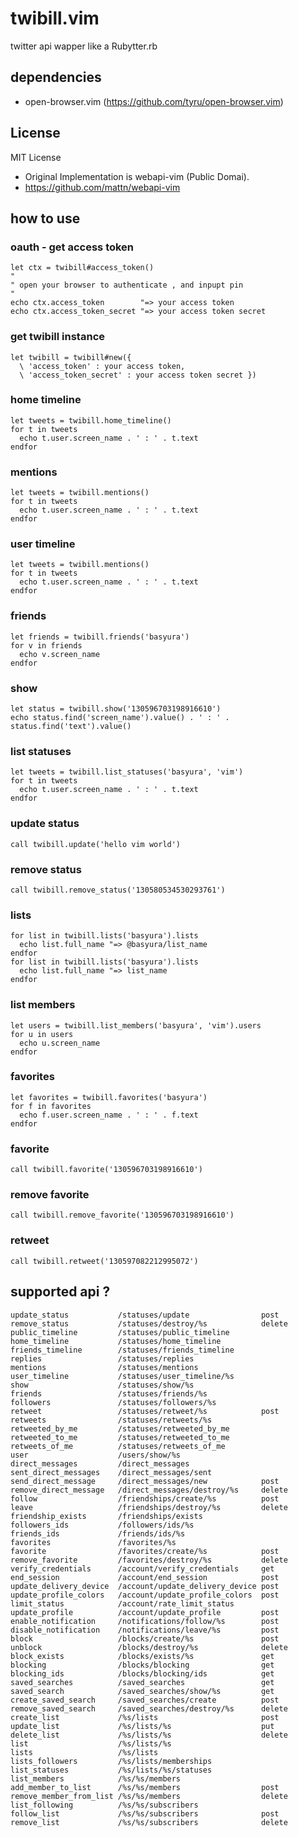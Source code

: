 
twibill.vim
===========

twitter api wapper like a Rubytter.rb

dependencies
------------

  - open-browser.vim (https://github.com/tyru/open-browser.vim)

License
-------

MIT License

  - Original Implementation is webapi-vim (Public Domai).
  - https://github.com/mattn/webapi-vim

how to use
----------

### oauth - get access token

    let ctx = twibill#access_token()
    "
    " open your browser to authenticate , and inpupt pin
    "
    echo ctx.access_token        "=> your access token
    echo ctx.access_token_secret "=> your access token secret

### get twibill instance

    let twibill = twibill#new({
      \ 'access_token' : your access token, 
      \ 'access_token_secret' : your access token secret })

### home timeline

    let tweets = twibill.home_timeline()
    for t in tweets
      echo t.user.screen_name . ' : ' . t.text
    endfor

### mentions

    let tweets = twibill.mentions()
    for t in tweets
      echo t.user.screen_name . ' : ' . t.text
    endfor

### user timeline

    let tweets = twibill.mentions()
    for t in tweets
      echo t.user.screen_name . ' : ' . t.text
    endfor

### friends

    let friends = twibill.friends('basyura')
    for v in friends
      echo v.screen_name
    endfor

### show

    let status = twibill.show('130596703198916610')
    echo status.find('screen_name').value() . ' : ' . status.find('text').value()

### list statuses

    let tweets = twibill.list_statuses('basyura', 'vim')
    for t in tweets
      echo t.user.screen_name . ' : ' . t.text
    endfor

### update status

    call twibill.update('hello vim world')

### remove status

    call twibill.remove_status('130580534530293761')

### lists

    for list in twibill.lists('basyura').lists
      echo list.full_name "=> @basyura/list_name
    endfor
    for list in twibill.lists('basyura').lists
      echo list.full_name "=> list_name
    endfor

### list members

    let users = twibill.list_members('basyura', 'vim').users
    for u in users
      echo u.screen_name
    endfor

### favorites

    let favorites = twibill.favorites('basyura')
    for f in favorites
      echo f.user.screen_name . ' : ' . f.text
    endfor

### favorite

    call twibill.favorite('130596703198916610')

### remove favorite

    call twibill.remove_favorite('130596703198916610')

### retweet

    call twibill.retweet('130597082212995072')

supported api ?
---------------

    update_status           /statuses/update                post
    remove_status           /statuses/destroy/%s            delete
    public_timeline         /statuses/public_timeline
    home_timeline           /statuses/home_timeline
    friends_timeline        /statuses/friends_timeline
    replies                 /statuses/replies
    mentions                /statuses/mentions
    user_timeline           /statuses/user_timeline/%s
    show                    /statuses/show/%s
    friends                 /statuses/friends/%s
    followers               /statuses/followers/%s
    retweet                 /statuses/retweet/%s            post
    retweets                /statuses/retweets/%s
    retweeted_by_me         /statuses/retweeted_by_me
    retweeted_to_me         /statuses/retweeted_to_me
    retweets_of_me          /statuses/retweets_of_me
    user                    /users/show/%s
    direct_messages         /direct_messages
    sent_direct_messages    /direct_messages/sent
    send_direct_message     /direct_messages/new            post
    remove_direct_message   /direct_messages/destroy/%s     delete
    follow                  /friendships/create/%s          post
    leave                   /friendships/destroy/%s         delete
    friendship_exists       /friendships/exists
    followers_ids           /followers/ids/%s
    friends_ids             /friends/ids/%s
    favorites               /favorites/%s
    favorite                /favorites/create/%s            post
    remove_favorite         /favorites/destroy/%s           delete
    verify_credentials      /account/verify_credentials     get
    end_session             /account/end_session            post
    update_delivery_device  /account/update_delivery_device post
    update_profile_colors   /account/update_profile_colors  post
    limit_status            /account/rate_limit_status
    update_profile          /account/update_profile         post
    enable_notification     /notifications/follow/%s        post
    disable_notification    /notifications/leave/%s         post
    block                   /blocks/create/%s               post
    unblock                 /blocks/destroy/%s              delete
    block_exists            /blocks/exists/%s               get
    blocking                /blocks/blocking                get
    blocking_ids            /blocks/blocking/ids            get
    saved_searches          /saved_searches                 get
    saved_search            /saved_searches/show/%s         get
    create_saved_search     /saved_searches/create          post
    remove_saved_search     /saved_searches/destroy/%s      delete
    create_list             /%s/lists                       post
    update_list             /%s/lists/%s                    put
    delete_list             /%s/lists/%s                    delete
    list                    /%s/lists/%s
    lists                   /%s/lists
    lists_followers         /%s/lists/memberships
    list_statuses           /%s/lists/%s/statuses
    list_members            /%s/%s/members
    add_member_to_list      /%s/%s/members                  post
    remove_member_from_list /%s/%s/members                  delete
    list_following          /%s/%s/subscribers
    follow_list             /%s/%s/subscribers              post
    remove_list             /%s/%s/subscribers              delete

